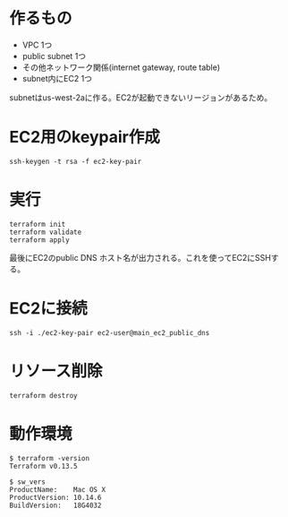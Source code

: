 # 作るもの
- VPC 1つ
- public subnet 1つ
- その他ネットワーク関係(internet gateway, route table)
- subnet内にEC2 1つ

subnetはus-west-2aに作る。EC2が起動できないリージョンがあるため。

# EC2用のkeypair作成
```shell
ssh-keygen -t rsa -f ec2-key-pair
```

# 実行
```shell
terraform init
terraform validate
terraform apply
```
最後にEC2のpublic DNS ホスト名が出力される。これを使ってEC2にSSHする。

# EC2に接続
```shell
ssh -i ./ec2-key-pair ec2-user@main_ec2_public_dns
```

# リソース削除
```shell
terraform destroy
```

# 動作環境
```shell
$ terraform -version
Terraform v0.13.5

$ sw_vers
ProductName:    Mac OS X
ProductVersion: 10.14.6
BuildVersion:   18G4032
```